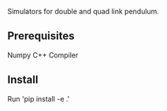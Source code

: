 Simulators for double and quad link pendulum. 

## Prerequisites
Numpy
C++ Compiler

## Install

Run 'pip install -e .'
